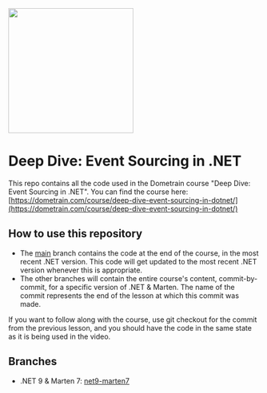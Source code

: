 <img src="https://github.com/user-attachments/assets/2a10e589-0fdb-4689-9c44-553b93285887" width=250/>

# Deep Dive: Event Sourcing in .NET

This repo contains all the code used in the Dometrain course "Deep Dive: Event Sourcing in .NET". You can find the course here: [https://dometrain.com/course/deep-dive-event-sourcing-in-dotnet/](https://dometrain.com/course/deep-dive-event-sourcing-in-dotnet/)

## How to use this repository
* The [main](~/Dometrain/deep-dive-event-sourcing/tree/main) branch contains the code at the end of the course, in the most recent .NET version. This code will get updated to the most recent .NET version whenever this is appropriate.
* The other branches will contain the entire course's content, commit-by-commit, for a specific version of .NET & Marten. The name of the commit represents the end of the lesson at which this commit was made.

If you want to follow along with the course, use git checkout for the commit from the previous lesson, and you should have the code in the same state as it is being used in the video.

## Branches
* .NET 9 & Marten 7: [net9-marten7](~/Dometrain/deep-dive-event-sourcing/commits/net9-marten7)